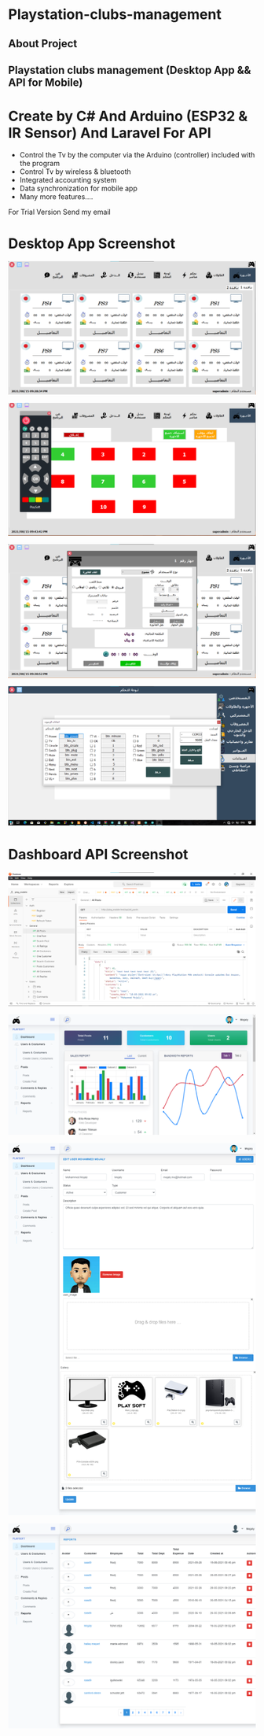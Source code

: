 # Playstation-clubs-management


## About Project

## Playstation clubs management (Desktop App && API for Mobile)
# Create by C# And Arduino (ESP32 & IR Sensor) And Laravel For API
- Control the Tv by the computer via the Arduino (controller) included with the program
- Control Tv by wireless & bluetooth
- Integrated accounting system
- Data synchronization for mobile app
- Many more features....

For Trial Version Send my email

# Desktop App Screenshot
<p align="center"><img src="https://github.com/Mohammed-Mojaly/Playstation-clubs-management/blob/main/screenshots/Desktop%20APP/0.png"></p>
<p align="center"><img src="https://github.com/Mohammed-Mojaly/Playstation-clubs-management/blob/main/screenshots/Desktop%20APP/Annotation%202021-08-15%20214359.png"></p>
<p align="center"><img src="https://github.com/Mohammed-Mojaly/Playstation-clubs-management/blob/main/screenshots/Desktop%20APP/Annotation%202021-08-15%20213102.png"></p>
<p align="center"><img src="https://github.com/Mohammed-Mojaly/Playstation-clubs-management/blob/main/screenshots/Desktop%20APP/Annotation%202021-08-17%20203459.png"></p>

# Dashboard API Screenshot
<p align="center"><img src="https://github.com/Mohammed-Mojaly/Playstation-clubs-management/blob/main/screenshots/API/postman.png"></p>
<p align="center"><img src="https://github.com/Mohammed-Mojaly/Playstation-clubs-management/blob/main/screenshots/API/1-%20%D8%A7%D9%84%D9%88%D8%A7%D8%AC%D9%87%D8%A9%20%D8%A7%D9%84%D8%B1%D8%A6%D9%8A%D8%B3%D9%8A%D8%A9.png"></p>
<p align="center"><img src="https://github.com/Mohammed-Mojaly/Playstation-clubs-management/blob/main/screenshots/API/5-%20%D8%AA%D8%B9%D8%AF%D9%8A%D9%84%20%D8%A7%D9%84%D8%B9%D9%85%D9%84%D8%A7%D8%A1%20%D9%88%D8%A7%D9%84%D9%85%D8%B3%D8%AA%D8%AE%D8%AF%D9%85%D9%8A%D9%86.png"></p>
<p align="center"><img src="https://github.com/Mohammed-Mojaly/Playstation-clubs-management/blob/main/screenshots/API/12%20-%20%D8%AA%D9%82%D8%A7%D8%B1%D9%8A%D8%B1%20%D8%A7%D9%84%D8%B9%D9%85%D9%84%D8%A7%D8%A1.png"></p>

